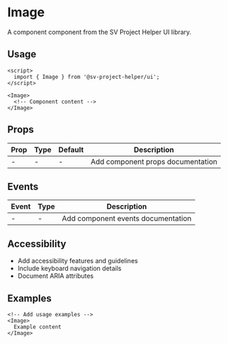 # Image

A component component from the SV Project Helper UI library.

## Usage

```svelte
<script>
  import { Image } from '@sv-project-helper/ui';
</script>

<Image>
  <!-- Component content -->
</Image>
```

## Props

| Prop | Type | Default | Description |
|------|------|---------|-------------|
| - | - | - | Add component props documentation |

## Events

| Event | Type | Description |
|-------|------|-------------|
| - | - | Add component events documentation |

## Accessibility

- Add accessibility features and guidelines
- Include keyboard navigation details
- Document ARIA attributes

## Examples

```svelte
<!-- Add usage examples -->
<Image>
  Example content
</Image>
```